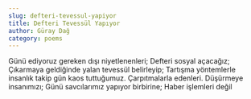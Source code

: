 ```yaml
---
slug: defteri-tevessul-yapiyor
title: Defteri Tevessül Yapıyor
author: Güray Dağ
category: poems
---
```


Günü ediyoruz gereken dışı niyetlenenleri;
Defteri sosyal açacağız;
Çıkarmaya geldiğinde yalan tevessül belirleyip;
Tartışma yöntemlerle insanlık takip gün kaos tuttuğumuz.
Çarpıtmalarla edenleri.
Düşürmeye insanımızı;
Günü savcılarımız yapıyor birbirine;
Haber işlemleri değil